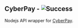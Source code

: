 ## CyberPay - ![Success](https://img.shields.io/badge/Build-success-success.svg?logo=github&logoColor=white)

Nodejs API wrapper for [CyberPay](https://cyberpay.net.ng/).

